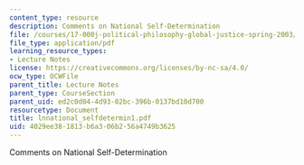 ```yaml
---
content_type: resource
description: Comments on National Self-Determination
file: /courses/17-000j-political-philosophy-global-justice-spring-2003/4029ee381813b6a306b256a4749b3625_lnnational_selfdetermin1.pdf
file_type: application/pdf
learning_resource_types:
- Lecture Notes
license: https://creativecommons.org/licenses/by-nc-sa/4.0/
ocw_type: OCWFile
parent_title: Lecture Notes
parent_type: CourseSection
parent_uid: ed2c0d04-4d93-02bc-396b-0137bd10d700
resourcetype: Document
title: lnnational_selfdetermin1.pdf
uid: 4029ee38-1813-b6a3-06b2-56a4749b3625
---
```

Comments on National Self-Determination